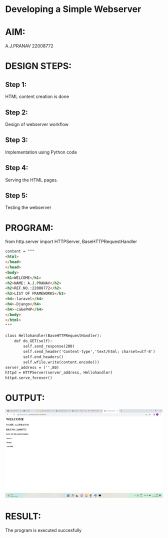 # Developing a Simple Webserver

# AIM:
  A.J.PRANAV
  22008772
# DESIGN STEPS:

## Step 1:

HTML content creation is done

## Step 2:

Design of webserver workflow

## Step 3:

Implementation using Python code

## Step 4:

Serving the HTML pages.

## Step 5:

Testing the webserver

# PROGRAM:
from http.server import HTTPServer, BaseHTTPRequestHandler
```html python
content = """
<html>
</head>
</head>
<body>
<h1>WELCOME</h1>
<h2>NAME: A.J.PRANAV</h2>
<h2>REF.NO.:22008772</h2>
<h3>LIST OF FRAMEWORKS</h3>
<h4>-laravel</h4>
<h4>-Django</h4>
<h4>-cakePHP</h4>
</body>
</html>
"""

class Hellohandler(BaseHTTPRequestHandler):
    def do_GET(self):
        self.send_response(200)
        self.send_header('Content-type','text/html; charset=utf-8')
        self.end_headers()
        self.wfile.write(content.encode())
server_address = ('',80)
httpd = HTTPServer(server_address, Hellohandler)
httpd.serve_forever()
```
# OUTPUT:
![label](./frameworks.png)
# RESULT:

The program is executed succesfully
